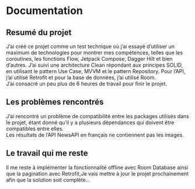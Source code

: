 <h1 class="code-line" data-line-start=0 data-line-end=1 ><a id="Documentation_0"></a>Documentation</h1>
<h2 class="code-line" data-line-start=1 data-line-end=2 ><a id="Resum_du_projet_1"></a>Resumé du projet</h2>
<p class="has-line-data" data-line-start="2" data-line-end="4">J’ai créé ce projet comme un test technique où j’ai essayé d’utiliser un maximum de technologies pour montrer mes compétences, telles que les coroutines, les fonctions Flow, Jetpack Compose, Dagger Hilt et bien d’autres. J’ai suivi une architecture Clean répondant aux principes SOLID, en utilisant le pattern Use Case, MVVM et le pattern Repository. Pour l’API, j’ai utilisé Retrofit et pour la base de données, j’ai utilisé Room.<br>
J’ai consacré un peu plus de 6 heures de travail pour finir le projet.</p>
<h2 class="code-line" data-line-start=4 data-line-end=5 ><a id="Les_problmes_rencontrs_4"></a>Les problèmes rencontrés</h2>
<p class="has-line-data" data-line-start="5" data-line-end="7">J’ai rencontré un problème de compatibilité entre les packages utilisés dans le projet, étant donné qu’il y a plusieurs dépendances qui doivent être compatibles entre elles.<br>
Les résultats de l’API NewsAPI en français ne contiennent pas les images.</p>
<h2 class="code-line" data-line-start=7 data-line-end=8 ><a id="Le_travail_qui_me_reste_7"></a>Le travail qui me reste</h2>
<p class="has-line-data" data-line-start="8" data-line-end="9">Il me reste à implémenter la fonctionnalité offline avec Room Database ainsi que la pagination avec Retrofit,Je vais mettre à jour le projet prochainement afin que la solution soit complète…</p>
